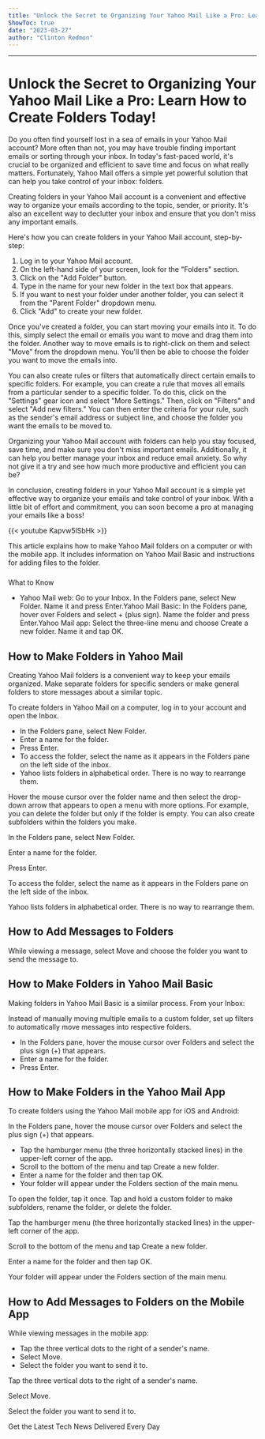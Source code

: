```yaml
---
title: "Unlock the Secret to Organizing Your Yahoo Mail Like a Pro: Learn How to Create Folders Today!"
ShowToc: true 
date: "2023-03-27"
author: "Clinton Redmon"
---
```

*****
# Unlock the Secret to Organizing Your Yahoo Mail Like a Pro: Learn How to Create Folders Today!

Do you often find yourself lost in a sea of emails in your Yahoo Mail account? More often than not, you may have trouble finding important emails or sorting through your inbox. In today's fast-paced world, it's crucial to be organized and efficient to save time and focus on what really matters. Fortunately, Yahoo Mail offers a simple yet powerful solution that can help you take control of your inbox: folders.

Creating folders in your Yahoo Mail account is a convenient and effective way to organize your emails according to the topic, sender, or priority. It's also an excellent way to declutter your inbox and ensure that you don't miss any important emails.

Here's how you can create folders in your Yahoo Mail account, step-by-step:

1. Log in to your Yahoo Mail account.
2. On the left-hand side of your screen, look for the "Folders" section.
3. Click on the "Add Folder" button. 
4. Type in the name for your new folder in the text box that appears.
5. If you want to nest your folder under another folder, you can select it from the "Parent Folder" dropdown menu.
6. Click "Add" to create your new folder.

Once you've created a folder, you can start moving your emails into it. To do this, simply select the email or emails you want to move and drag them into the folder. Another way to move emails is to right-click on them and select "Move" from the dropdown menu. You'll then be able to choose the folder you want to move the emails into.

You can also create rules or filters that automatically direct certain emails to specific folders. For example, you can create a rule that moves all emails from a particular sender to a specific folder. To do this, click on the "Settings" gear icon and select "More Settings." Then, click on "Filters" and select "Add new filters." You can then enter the criteria for your rule, such as the sender's email address or subject line, and choose the folder you want the emails to be moved to.

Organizing your Yahoo Mail account with folders can help you stay focused, save time, and make sure you don't miss important emails. Additionally, it can help you better manage your inbox and reduce email anxiety. So why not give it a try and see how much more productive and efficient you can be?

In conclusion, creating folders in your Yahoo Mail account is a simple yet effective way to organize your emails and take control of your inbox. With a little bit of effort and commitment, you can soon become a pro at managing your emails like a boss!

{{< youtube Kapvw5lSbHk >}} 




This article explains how to make Yahoo Mail folders on a computer or with the mobile app. It includes information on Yahoo Mail Basic and instructions for adding files to the folder.

 
### 
What to Know
 
- Yahoo Mail web: Go to your Inbox. In the Folders pane, select New Folder. Name it and press Enter.Yahoo Mail Basic: In the Folders pane, hover over Folders and select + (plus sign). Name the folder and press Enter.Yahoo Mail app: Select the three-line menu and choose Create a new folder. Name it and tap OK.

 
##   How to Make Folders in Yahoo Mail  
 

Creating Yahoo Mail folders is a convenient way to keep your emails organized. Make separate folders for specific senders or make general folders to store messages about a similar topic.

 

To create folders in Yahoo Mail on a computer, log in to your account and open the Inbox.

 
- In the Folders pane, select New Folder.
 - Enter a name for the folder.
 - Press Enter.
 - To access the folder, select the name as it appears in the Folders pane on the left side of the inbox.
 - Yahoo lists folders in alphabetical order. There is no way to rearrange them.

 

Hover the mouse cursor over the folder name and then select the drop-down arrow that appears to open a menu with more options. For example, you can delete the folder but only if the folder is empty. You can also create subfolders within the folders you make.

 

In the Folders pane, select New Folder.

 

Enter a name for the folder.

 

Press Enter.

 

To access the folder, select the name as it appears in the Folders pane on the left side of the inbox.

 
Yahoo lists folders in alphabetical order. There is no way to rearrange them.
 
##   How to Add Messages to Folders  
 

While viewing a message, select Move and choose the folder you want to send the message to.

 
##   How to Make Folders in Yahoo Mail Basic  
 

Making folders in Yahoo Mail Basic is a similar process. From your Inbox:

 
Instead of manually moving multiple emails to a custom folder, set up filters to automatically move messages into respective folders.
 
- In the Folders pane, hover the mouse cursor over Folders and select the plus sign (+) that appears.
 - Enter a name for the folder.
 - Press Enter.

 
##   How to Make Folders in the Yahoo Mail App  
 

To create folders using the Yahoo Mail mobile app for iOS and Android:

 

In the Folders pane, hover the mouse cursor over Folders and select the plus sign (+) that appears.

 
- Tap the hamburger menu (the three horizontally stacked lines) in the upper-left corner of the app.
 - Scroll to the bottom of the menu and tap Create a new folder.
 - Enter a name for the folder and then tap OK.
 - Your folder will appear under the Folders section of the main menu.

 

To open the folder, tap it once. Tap and hold a custom folder to make subfolders, rename the folder, or delete the folder.

 

Tap the hamburger menu (the three horizontally stacked lines) in the upper-left corner of the app.

 

Scroll to the bottom of the menu and tap Create a new folder.

 

Enter a name for the folder and then tap OK.

 

Your folder will appear under the Folders section of the main menu.

 
##   How to Add Messages to Folders on the Mobile App  
 

While viewing messages in the mobile app:

 
- Tap the three vertical dots to the right of a sender's name.
 - Select Move.
 - Select the folder you want to send it to.

 

Tap the three vertical dots to the right of a sender's name.

 

Select Move.

 

Select the folder you want to send it to.

 

Get the Latest Tech News Delivered Every Day




